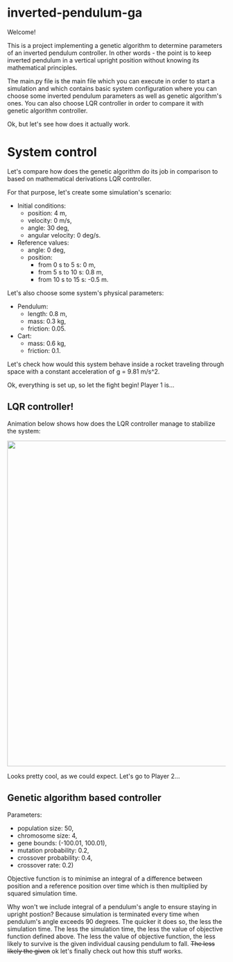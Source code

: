 # inverted-pendulum-ga
Welcome!

This is a project implementing a genetic algorithm to determine parameters of an inverted pendulum controller.
In other words - the point is to keep inverted pendulum in a vertical upright position without knowing its mathematical principles.

The main.py file is the main file which you can execute in order to start a simulation and which contains basic system configuration
where you can choose some inverted pendulum parameters as well as genetic algorithm's ones.
You can also choose LQR controller in order to compare it with genetic algorithm controller.

Ok, but let's see how does it actually work.

# System control
Let's compare how does the genetic algorithm do its job in comparison to based on mathematical derivations LQR controller.

For that purpose, let's create some simulation's scenario:

- Initial conditions:
  - position: 4 m,
  - velocity: 0 m/s,
  - angle: 30 deg,
  - angular velocity: 0 deg/s.
- Reference values:
  - angle: 0 deg,
  - position:
    - from 0 s to 5 s:  0 m,
    - from 5 s to 10 s: 0.8 m,
    - from 10 s to 15 s: -0.5 m.
    
 Let's also choose some system's physical parameters:
- Pendulum:
  - length: 0.8 m,
  - mass: 0.3 kg,
  - friction: 0.05.
- Cart:
  - mass: 0.6 kg,
  - friction: 0.1.
 
Let's check how would this system behave inside a rocket traveling through space with a constant acceleration of g = 9.81 m/s^2.

Ok, everything is set up, so let the fight begin!
Player 1 is...

## LQR controller!
Animation below shows how does the LQR controller manage to stabilize the system:

<p align="center"><img src="anims/anim_LQR.gif" width="750" class="center"/></p>

Looks pretty cool, as we could expect. Let's go to Player 2...

## Genetic algorithm based controller
Parameters:
- population size: 50,
- chromosome size: 4,
- gene bounds: (-100.01, 100.01),
- mutation probability: 0.2,
- crossover probability: 0.4,
- crossover rate: 0.2)

Objective function is to minimise an integral of a difference between position and a reference position over time which is then multiplied by squared simulation time.

Why won't we include integral of a pendulum's angle to ensure staying in upright postion?
Because simulation is terminated every time when pendulum's angle exceeds 90 degrees. The quicker it does so,
the less the simulation time. The less the simulation time, the less the value of objective function defined above. The less the value of objective function,
the less likely to survive is the given individual causing pendulum to fall. ~~The less likely the given~~ ok let's finally check out how this stuff works.




